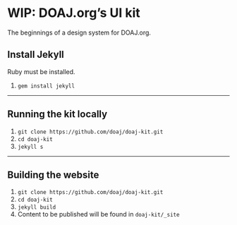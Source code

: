# WIP: DOAJ.org’s UI kit

The beginnings of a design system for DOAJ.org. 

## Install Jekyll

Ruby must be installed.

1. `gem install jekyll`

---

## Running the kit locally

1. `git clone https://github.com/doaj/doaj-kit.git`
2. `cd doaj-kit`
3. `jekyll s`

---

## Building the website

1. `git clone https://github.com/doaj/doaj-kit.git`
2. `cd doaj-kit`
3. `jekyll build`
4. Content to be published will be found in `doaj-kit/_site`
